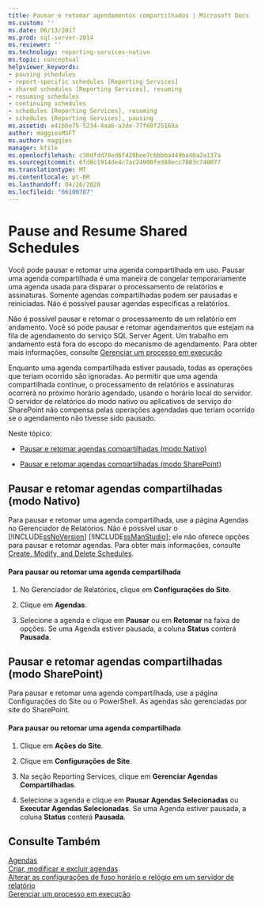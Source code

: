 ```yaml
---
title: Pausar e retomar agendamentos compartilhados | Microsoft Docs
ms.custom: ''
ms.date: 06/13/2017
ms.prod: sql-server-2014
ms.reviewer: ''
ms.technology: reporting-services-native
ms.topic: conceptual
helpviewer_keywords:
- pausing schedules
- report-specific schedules [Reporting Services]
- shared schedules [Reporting Services], resuming
- resuming schedules
- continuing schedules
- schedules [Reporting Services], resuming
- schedules [Reporting Services], pausing
ms.assetid: e416be75-5234-4aa6-a3de-77f60f25169a
author: maggiesMSFT
ms.author: maggies
manager: kfile
ms.openlocfilehash: c30dfdd78ed6f420bee7c6bbba449ba40a2a137a
ms.sourcegitcommit: 6fd8c1914de4c7ac24900fe388ecc7883c740077
ms.translationtype: MT
ms.contentlocale: pt-BR
ms.lasthandoff: 04/26/2020
ms.locfileid: "66100787"
---
```

# <a name="pause-and-resume-shared-schedules"></a>Pause and Resume Shared Schedules
  Você pode pausar e retomar uma agenda compartilhada em uso. Pausar uma agenda compartilhada é uma maneira de congelar temporariamente uma agenda usada para disparar o processamento de relatórios e assinaturas. Somente agendas compartilhadas podem ser pausadas e reiniciadas. Não é possível pausar agendas específicas a relatórios.  
  
 Não é possível pausar e retomar o processamento de um relatório em andamento. Você só pode pausar e retomar agendamentos que estejam na fila de agendamento do serviço SQL Server Agent. Um trabalho em andamento está fora do escopo do mecanismo de agendamento. Para obter mais informações, consulte [Gerenciar um processo em execução](manage-a-running-process.md)  
  
 Enquanto uma agenda compartilhada estiver pausada, todas as operações que teriam ocorrido são ignoradas. Ao permitir que uma agenda compartilhada continue, o processamento de relatórios e assinaturas ocorrerá no próximo horário agendado, usando o horário local do servidor. O servidor de relatórios do modo nativo ou aplicativos de serviço do SharePoint não compensa pelas operações agendadas que teriam ocorrido se o agendamento não tivesse sido pausado.  
  
 Neste tópico:  
  
-   [Pausar e retomar agendas compartilhadas (modo Nativo)](#bkmk_native)  
  
-   [Pausar e retomar agendas compartilhadas (modo SharePoint)](#bkmk_sharepoint)  
  
##  <a name="pause-and-resume-shared-schedules-native-mode"></a><a name="bkmk_native"></a> Pausar e retomar agendas compartilhadas (modo Nativo)  
 Para pausar e retomar uma agenda compartilhada, use a página Agendas no Gerenciador de Relatórios. Não é possível usar o [!INCLUDE[ssNoVersion](../../includes/ssnoversion-md.md)] [!INCLUDE[ssManStudio](../../includes/ssmanstudio-md.md)]; ele não oferece opções para pausar e retomar agendas. Para obter mais informações, consulte [Create, Modify, and Delete Schedules](create-modify-and-delete-schedules.md).  
  
#### <a name="to-pause-or-resume-a-shared-schedule"></a>Para pausar ou retomar uma agenda compartilhada  
  
1.  No Gerenciador de Relatórios, clique em **Configurações do Site**.  
  
2.  Clique em **Agendas**.  
  
3.  Selecione a agenda e clique em **Pausar** ou em **Retomar** na faixa de opções. Se uma Agenda estiver pausada, a coluna **Status** conterá **Pausada**.  
  
##  <a name="pause-and-resume-shared-schedules-sharepoint-mode"></a><a name="bkmk_sharepoint"></a> Pausar e retomar agendas compartilhadas (modo SharePoint)  
 Para pausar e retomar uma agenda compartilhada, use a página Configurações do Site ou o PowerShell. As agendas são gerenciadas por site do SharePoint.  
  
#### <a name="to-pause-or-resume-a-shared-schedule"></a>Para pausar ou retomar uma agenda compartilhada  
  
1.  Clique em **Ações do Site**.  
  
2.  Clique em **Configurações de Site**.  
  
3.  Na seção Reporting Services, clique em **Gerenciar Agendas Compartilhadas**.  
  
4.  Selecione a agenda e clique em **Pausar Agendas Selecionadas** ou **Executar Agendas Selecionadas**. Se uma Agenda estiver pausada, a coluna **Status** conterá **Pausada**.  
  
## <a name="see-also"></a>Consulte Também  
 [Agendas](schedules.md)   
 [Criar, modificar e excluir agendas](create-modify-and-delete-schedules.md)   
 [Alterar as configurações de fuso horário e relógio em um servidor de relatório](change-time-zones-and-clock-settings-on-a-report-server.md)   
 [Gerenciar um processo em execução](manage-a-running-process.md)  
  
  
